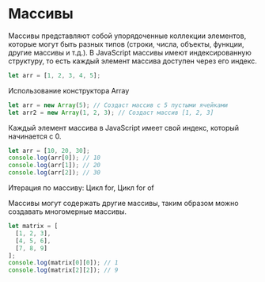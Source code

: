 # Массивы 
Массивы представляют собой упорядоченные коллекции элементов, которые могут быть разных типов (строки, числа, объекты, функции, другие массивы и т.д.). В JavaScript массивы имеют индексированную структуру, то есть каждый элемент массива доступен через его индекс.
```js
let arr = [1, 2, 3, 4, 5];
```

Использование конструктора Array
```js
let arr = new Array(5); // Создаст массив с 5 пустыми ячейками
let arr2 = new Array(1, 2, 3); // Создаст массив [1, 2, 3]
```

Каждый элемент массива в JavaScript имеет свой индекс, который начинается с 0.
```js
let arr = [10, 20, 30];
console.log(arr[0]); // 10
console.log(arr[1]); // 20
console.log(arr[2]); // 30
```

Итерация по массиву: Цикл for, Цикл for of

Массивы могут содержать другие массивы, таким образом можно создавать многомерные массивы.
```js
let matrix = [
  [1, 2, 3],
  [4, 5, 6],
  [7, 8, 9]
];
console.log(matrix[0][0]); // 1
console.log(matrix[2][2]); // 9
```
